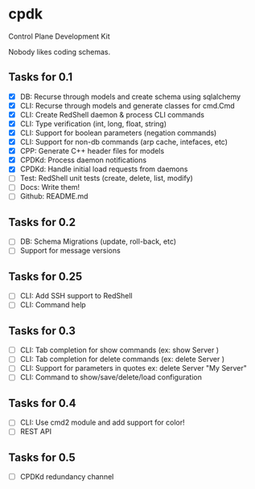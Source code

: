 # cpdk
Control Plane Development Kit

Nobody likes coding schemas.

## Tasks for 0.1
- [x] DB: Recurse through models and create schema using sqlalchemy
- [x] CLI: Recurse through models and generate classes for cmd.Cmd
- [x] CLI: Create RedShell daemon & process CLI commands
- [x] CLI: Type verification (int, long, float, string)
- [x] CLI: Support for boolean parameters (negation commands)
- [x] CLI: Support for non-db commands (arp cache, intefaces, etc)
- [x] CPP: Generate C++ header files for models
- [x] CPDKd: Process daemon notifications
- [x] CPDKd: Handle initial load requests from daemons
- [ ] Test: RedShell unit tests (create, delete, list, modify)
- [ ] Docs: Write them!
- [ ] Github: README.md

## Tasks for 0.2
- [ ] DB: Schema Migrations (update, roll-back, etc)
- [ ] Support for message versions

## Tasks for 0.25
- [ ] CLI: Add SSH support to RedShell
- [ ] CLI: Command help

## Tasks for 0.3
- [ ] CLI: Tab completion for show commands (ex: show Server <tab>)
- [ ] CLI: Tab completion for delete commands (ex: delete Server <tab>)
- [ ] CLI: Support for parameters in quotes ex: delete Server "My Server"
- [ ] CLI: Command to show/save/delete/load configuration

## Tasks for 0.4
- [ ] CLI: Use cmd2 module and add support for color!
- [ ] REST API

## Tasks for 0.5
- [ ] CPDKd redundancy channel